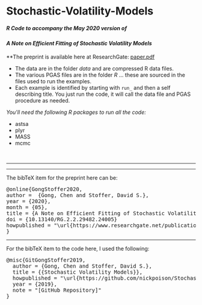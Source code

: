 # Stochastic-Volatility-Models



##### R Code to accompany the May 2020 version of

####  _A Note on Efficient Fitting of Stochastic Volatility Models_

**The preprint is available here at ResearchGate: [paper.pdf](https://www.researchgate.net/publication/341753430_A_Note_on_Efficient_Fitting_of_Stochastic_Volatility_Models) 


* The data are in the folder *data* and are compressed R data files.
* The various PGAS files are in the folder *R* ... these are sourced in the files used to run the examples.
* Each example is identified by starting with `run_` and then a self describing title.  You just run the code, it will call the data file and PGAS procedure as needed.



 _You'll need the following R packages to run all the code:_

* astsa
* plyr
* MASS 
* mcmc  

<br/> 



----
----
The bibTeX item for the preprint here can be:
<pre>
@online{GongStoffer2020,
author =  {Gong, Chen and Stoffer, David S.},
year = {2020},
month = {05},
title = {A Note on Efficient Fitting of Stochastic Volatility Models},
doi = {10.13140/RG.2.2.29482.24005}
howpublished = "\url{https://www.researchgate.net/publication/341753430_A_Note_on_Efficient_Fitting_of_Stochastic_Volatility_Models}",
}
</pre>




---

For the bibTeX item to the code here, I used the following:
<pre>
@misc{GitGongStoffer2019,
  author = {Gong, Chen and Stoffer, David S.},
  title = {{Stochastic Volatility Models}},
  howpublished = "\url{https://github.com/nickpoison/Stochastic-Volatility-Models/}",
  year = {2019}, 
  note = "[GitHub Repository]"
}  
</pre>
